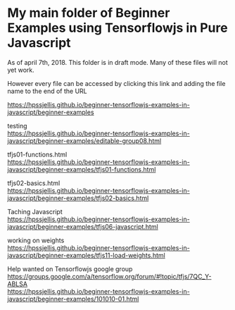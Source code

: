 # My main folder of Beginner Examples using Tensorflowjs in Pure Javascript


As of april 7th, 2018. This folder is in draft mode. Many of these files will not yet work.

However every file can be accessed by clicking this link and adding the file name to the end of the URL

https://hpssjellis.github.io/beginner-tensorflowjs-examples-in-javascript/beginner-examples

testing  
https://hpssjellis.github.io/beginner-tensorflowjs-examples-in-javascript/beginner-examples/editable-group08.html


tfjs01-functions.html  
https://hpssjellis.github.io/beginner-tensorflowjs-examples-in-javascript/beginner-examples/tfjs01-functions.html


tfjs02-basics.html  
https://hpssjellis.github.io/beginner-tensorflowjs-examples-in-javascript/beginner-examples/tfjs02-basics.html



Taching Javascript  
https://hpssjellis.github.io/beginner-tensorflowjs-examples-in-javascript/beginner-examples/tfjs06-javascript.html


working on weights  
https://hpssjellis.github.io/beginner-tensorflowjs-examples-in-javascript/beginner-examples/tfjs11-load-weights.html





Help wanted on Tensorflowjs google group  
https://groups.google.com/a/tensorflow.org/forum/#!topic/tfjs/7QC_Y-ABLSA  
https://hpssjellis.github.io/beginner-tensorflowjs-examples-in-javascript/beginner-examples/101010-01.html


